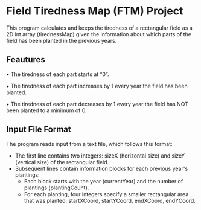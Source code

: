 # Field Tiredness Map (FTM) Project

This program calculates and keeps the tiredness of a rectangular
field as a 2D int array (tirednessMap) given the information about which parts of the field has been planted in the
previous years.

## Feautures

• The tiredness of each part starts at “0”.

• The tiredness of each part increases by 1 every year the field has been planted.

• The tiredness of each part decreases by 1 every year the field has NOT been planted to a minimum of 0.

## Input File Format

The program reads input from a text file, which follows this format:

-  The first line contains two integers: sizeX (horizontal size) and sizeY (vertical size) of the rectangular field.
- Subsequent lines contain information blocks for each previous year's plantings:
    - Each block starts with the year (currentYear) and the number of plantings (plantingCount).
    - For each planting, four integers specify a smaller rectangular area that was planted: startXCoord, startYCoord, endXCoord, endYCoord.
